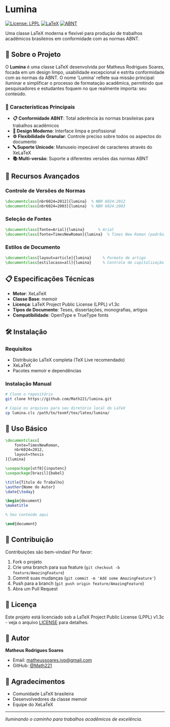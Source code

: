 # Lumina

[![License: LPPL](https://img.shields.io/badge/License-LPPL%20v1.3c-blue.svg)](https://www.latex-project.org/lppl.txt)
[![LaTeX](https://img.shields.io/badge/LaTeX-XeLaTeX-orange.svg)](https://www.latex-project.org/)
[![ABNT](https://img.shields.io/badge/Normas-ABNT-green.svg)](https://www.abnt.org.br/)

Uma classe LaTeX moderna e flexível para produção de trabalhos acadêmicos brasileiros em conformidade com as normas ABNT.

## 📖 Sobre o Projeto

O **Lumina** é uma classe LaTeX desenvolvida por Matheus Rodrigues Soares, focada em um design limpo, usabilidade excepcional e estrita conformidade com as normas da ABNT. O nome 'Lumina' reflete sua missão principal: iluminar e simplificar o processo de formatação acadêmica, permitindo que pesquisadores e estudantes foquem no que realmente importa: seu conteúdo.

### 🎯 Características Principais

- **📋 Conformidade ABNT**: Total aderência às normas brasileiras para trabalhos acadêmicos
- **🎨 Design Moderno**: Interface limpa e profissional
- **⚙️ Flexibilidade Granular**: Controle preciso sobre todos os aspectos do documento
- **🔤 Suporte Unicode**: Manuseio impecável de caracteres através do XeLaTeX
- **📚 Multi-versão**: Suporte a diferentes versões das normas ABNT

## 🚀 Recursos Avançados

### Controle de Versões de Normas
```latex
\documentclass[nbr6024=2012]{lumina}  % NBR 6024:2012
\documentclass[nbr6024=2003]{lumina}  % NBR 6024:2003
```

### Seleção de Fontes
```latex
\documentclass[fonte=Arial]{lumina}      % Arial
\documentclass[fonte=TimesNewRoman]{lumina}  % Times New Roman (padrão)
```

### Estilos de Documento
```latex
\documentclass[layout=article]{lumina}     % Formato de artigo
\documentclass[estilocaso=all]{lumina}     % Controle de capitalização
```

## 📋 Especificações Técnicas

- **Motor**: XeLaTeX
- **Classe Base**: memoir
- **Licença**: LaTeX Project Public License (LPPL) v1.3c
- **Tipos de Documento**: Teses, dissertações, monografias, artigos
- **Compatibilidade**: OpenType e TrueType fonts

## 🛠️ Instalação

### Requisitos
- Distribuição LaTeX completa (TeX Live recomendado)
- XeLaTeX
- Pacotes memoir e dependências

### Instalação Manual
```bash
# Clone o repositório
git clone https://github.com/Math221/lumina.git

# Copie os arquivos para seu diretório local do LaTeX
cp lumina.cls /path/to/texmf/tex/latex/lumina/
```

## 📝 Uso Básico

```latex
\documentclass[
    fonte=TimesNewRoman,
    nbr6024=2012,
    layout=thesis
]{lumina}

\usepackage[utf8]{inputenc}
\usepackage[brazil]{babel}

\title{Título do Trabalho}
\author{Nome do Autor}
\date{\today}

\begin{document}
\maketitle

% Seu conteúdo aqui

\end{document}
```

## 🤝 Contribuição

Contribuições são bem-vindas! Por favor:

1. Fork o projeto
2. Crie uma branch para sua feature (`git checkout -b feature/AmazingFeature`)
3. Commit suas mudanças (`git commit -m 'Add some AmazingFeature'`)
4. Push para a branch (`git push origin feature/AmazingFeature`)
5. Abra um Pull Request

## 📄 Licença

Este projeto está licenciado sob a LaTeX Project Public License (LPPL) v1.3c - veja o arquivo [LICENSE](LICENSE) para detalhes.

## 👤 Autor

**Matheus Rodrigues Soares**
- Email: matheussoares.ivp@gmail.com
- GitHub: [@Math221](https://github.com/Math221)

## 🙏 Agradecimentos

- Comunidade LaTeX brasileira
- Desenvolvedores da classe memoir
- Equipe do XeLaTeX

---

*Iluminando o caminho para trabalhos acadêmicos de excelência.*
